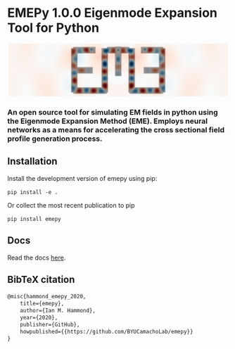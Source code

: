 # EMEPy 1.0.0 Eigenmode Expansion Tool for Python

<p align="center">
    <img src="docs/images/logo.png" alt="drawing" width="500"/>
</p>



### An open source tool for simulating EM fields in python using the Eigenmode Expansion Method (EME). Employs neural networks as a means for accelerating the cross sectional field profile generation process.

## Installation

Install the development version of emepy using pip:

    pip install -e .

Or collect the most recent publication to pip

    pip install emepy

## Docs

Read the docs [here](https://emepy.readthedocs.io/en/latest/).

## BibTeX citation

    @misc{hammond_emepy_2020,
        title={emepy},
        author={Ian M. Hammond},
        year={2020},
        publisher={GitHub},
        howpublished={{https://github.com/BYUCamachoLab/emepy}}
    }
